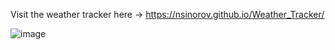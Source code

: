 Visit the weather tracker here -> https://nsinorov.github.io/Weather_Tracker/

![image](https://github.com/nsinorov/Weather_Tracker/assets/45227327/b7f619a7-3247-471e-9715-1f4e7b698755)

